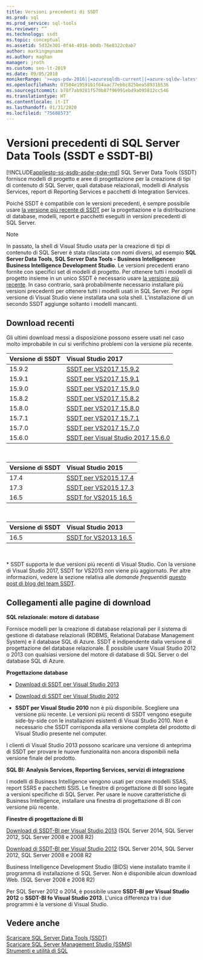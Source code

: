 ```yaml
---
title: Versioni precedenti di SSDT
ms.prod: sql
ms.prod_service: sql-tools
ms.reviewer: “”
ms.technology: ssdt
ms.topic: conceptual
ms.assetid: 5d32e301-0f44-4916-b0db-76e8322c0ab7
author: markingmyname
ms.author: maghan
manager: jroth
ms.custom: seo-lt-2019
ms.date: 09/05/2018
monikerRange: '>=aps-pdw-2016||=azuresqldb-current||=azure-sqldw-latest||>=sql-server-2016||=sqlallproducts-allversions||=azuresqldb-mi-current'
ms.openlocfilehash: 07504e19591b1f64aac77ebbc825bea58931b536
ms.sourcegitcommit: b78f7ab9281f570b87f96991ebd9a095812cc546
ms.translationtype: HT
ms.contentlocale: it-IT
ms.lasthandoff: 01/31/2020
ms.locfileid: "75688573"
---
```

# <a name="previous-releases-of-sql-server-data-tools-ssdt-and-ssdt-bi"></a>Versioni precedenti di SQL Server Data Tools (SSDT e SSDT-BI)

[!INCLUDE[appliesto-ss-asdb-asdw-pdw-md](../includes/appliesto-ss-asdb-asdw-pdw-md.md)]
SQL Server Data Tools (SSDT) fornisce modelli di progetto e aree di progettazione per la creazione di tipi di contenuto di SQL Server, quali database relazionali, modelli di Analysis Services, report di Reporting Services e pacchetti di Integration Services.  
  
Poiché SSDT è compatibile con le versioni precedenti, è sempre possibile usare [la versione più recente di SSDT](download-sql-server-data-tools-ssdt.md) per la progettazione e la distribuzione di database, modelli, report e pacchetti eseguiti in versioni precedenti di SQL Server.  
  
> [!NOTE]  
> In passato, la shell di Visual Studio usata per la creazione di tipi di contenuto di SQL Server è stata rilasciata con nomi diversi, ad esempio **SQL Server Data Tools**, **SQL Server Data Tools - Business Intelligence**e **Business Intelligence Development Studio**. Le versioni precedenti erano fornite con specifici set di modelli di progetto. Per ottenere tutti i modelli di progetto insieme in un unico SSDT è necessario usare [la versione più recente](download-sql-server-data-tools-ssdt.md). In caso contrario, sarà probabilmente necessario installare più versioni precedenti per ottenere tutti i modelli usati in SQL Server.  Per ogni versione di Visual Studio viene installata una sola shell. L'installazione di un secondo SSDT aggiunge soltanto i modelli mancanti.  

## <a name="recent-downloads"></a>Download recenti

Gli ultimi download messi a disposizione possono essere usati nel caso molto improbabile in cui si verifichino problemi con la versione più recente.

|Versione di SSDT| Visual Studio 2017|
|:---|:---|
|15.9.2|[SSDT per VS2017 15.9.2](https://go.microsoft.com/fwlink/?linkid=2095463)|
|15.9.1|[SSDT per VS2017 15.9.1](https://go.microsoft.com/fwlink/?linkid=2086373)|
|15.9.0|[SSDT per VS2017 15.9.0](https://go.microsoft.com/fwlink/?linkid=2052454)|
|15.8.2|[SSDT per VS2017 15.8.2](https://go.microsoft.com/fwlink/?linkid=2038031)|
|15.8.0|[SSDT per VS2017 15.8.0](https://go.microsoft.com/fwlink/?linkid=2014060)|
|15.7.1|[SSDT per VS2017 15.7.1](https://go.microsoft.com/fwlink/?LinkId=875613)|
|15.7.0|[SSDT per VS2017 15.7.0](https://go.microsoft.com/fwlink/?LinkId=874716)|
|15.6.0|[SSDT per Visual Studio 2017 15.6.0](https://go.microsoft.com/fwlink/?LinkId=871368)|

<br>

|Versione di SSDT| Visual Studio 2015|
|:---|:---|
|17.4|[SSDT per VS2015 17.4](https://go.microsoft.com/fwlink/?linkid=863440)|
|17.3|[SSDT per VS2015 17.3](https://go.microsoft.com/fwlink/?linkid=858660)|
|16.5|[SSDT for VS2015 16.5](https://go.microsoft.com/fwlink/?LinkID=832313)|  

<br>

|Versione di SSDT| Visual Studio 2013|
|:---|:---|
|16.5|[SSDT for VS2013 16.5](https://go.microsoft.com/fwlink/?LinkID=832308)|  

<br>


\* SSDT supporta le due versioni più recenti di Visual Studio. Con la versione di Visual Studio 2017, SSDT for VS2013 non viene più aggiornato. Per altre informazioni, vedere la sezione relativa alle *domande frequenti*di [questo post di blog del team SSDT](https://blogs.msdn.microsoft.com/ssdt/2017/03/10/sql-server-data-tools-17-0-rc-and-ssdt-in-vs2017/).

  
## <a name="links-to-download-pages"></a>Collegamenti alle pagine di download 
**SQL relazionale: motore di database**  
  
Fornisce modelli per la creazione di database relazionali per il sistema di gestione di database relazionali (RDBMS, Relational Database Management System) e il database SQL di Azure. SSDT è indipendente dalla versione di progettazione del database relazionale. È possibile usare Visual Studio 2012 o 2013 con qualsiasi versione del motore di database di SQL Server o del database SQL di Azure.  
  
**Progettazione database**  
  
-   [Download di SSDT per Visual Studio 2013](https://msdn.microsoft.com/dn864412)  
  
-   [Download di SSDT per Visual Studio 2012](https://msdn.microsoft.com/jj650015)  
  
-   **SSDT per Visual Studio 2010** non è più disponibile. Scegliere una versione più recente. Le versioni più recenti di SSDT vengono eseguite side-by-side con le installazioni esistenti di Visual Studio 2010. Non è necessario che SSDT corrisponda alla versione completa del prodotto di Visual Studio presente nel computer.  
  
I clienti di Visual Studio 2013 possono scaricare una versione di anteprima di SSDT per provare le nuove funzionalità non ancora disponibili nella versione finale del prodotto.  
  
**SQL BI: Analysis Services, Reporting Services, servizi di integrazione**  
  
I modelli di Business Intelligence vengono usati per creare modelli SSAS, report SSRS e pacchetti SSIS. Le finestre di progettazione di BI sono legate a versioni specifiche di SQL Server. Per usare le nuove caratteristiche di Business Intelligence, installare una finestra di progettazione di BI con versione più recente.  
  
**Finestre di progettazione di BI**  
  
[Download di SSDT-BI per Visual Studio 2013](https://www.microsoft.com/download/details.aspx?id=42313) (SQL Server 2014, SQL Server 2012, SQL Server 2008 e 2008 R2)  
  
[Download di SSDT-BI per Visual Studio 2012](https://www.microsoft.com/download/details.aspx?id=36843) (SQL Server 2014, SQL Server 2012, SQL Server 2008 e 2008 R2  
  
Business Intelligence Development Studio (BIDS) viene installato tramite il programma di installazione di SQL Server. Non è disponibile alcun download Web. (SQL Server 2008 e 2008 R2)  
  
Per SQL Server 2012 o 2014, è possibile usare **SSDT-BI per Visual Studio 2012** o **SSDT-BI fo Visual Studio 2013**. L'unica differenza tra i due programmi è la versione di Visual Studio.  
  
## <a name="see-also"></a>Vedere anche  
[Scaricare SQL Server Data Tools &#40;SSDT&#41;](../ssdt/download-sql-server-data-tools-ssdt.md)  
[Scaricare SQL Server Management Studio &#40;SSMS&#41;](../ssms/download-sql-server-management-studio-ssms.md)  
[Strumenti e utilità di SQL](../tools/overview-sql-tools.md)
